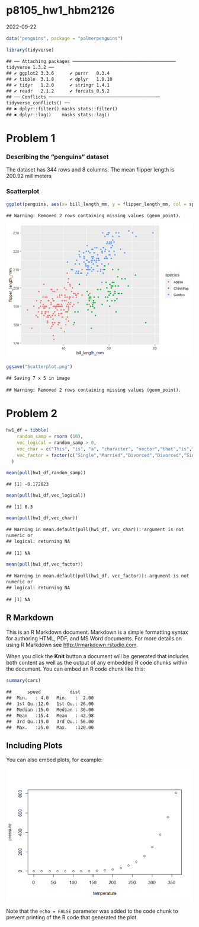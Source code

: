 p8105_hw1_hbm2126
================
2022-09-22

``` r
data("penguins", package = "palmerpenguins")
```

``` r
library(tidyverse)
```

    ## ── Attaching packages ─────────────────────────────────────── tidyverse 1.3.2 ──
    ## ✔ ggplot2 3.3.6      ✔ purrr   0.3.4 
    ## ✔ tibble  3.1.8      ✔ dplyr   1.0.10
    ## ✔ tidyr   1.2.0      ✔ stringr 1.4.1 
    ## ✔ readr   2.1.2      ✔ forcats 0.5.2 
    ## ── Conflicts ────────────────────────────────────────── tidyverse_conflicts() ──
    ## ✖ dplyr::filter() masks stats::filter()
    ## ✖ dplyr::lag()    masks stats::lag()

# Problem 1

### Describing the “penguins” dataset

The dataset has 344 rows and 8 columns. The mean flipper length is
200.92 millimeters

### Scatterplot

``` r
ggplot(penguins, aes(x= bill_length_mm, y = flipper_length_mm, col = species)) + geom_point()
```

    ## Warning: Removed 2 rows containing missing values (geom_point).

![](p8105_hw1_hbm2126_files/figure-gfm/creating%20a%20scatterplot-1.png)<!-- -->

``` r
ggsave("Scatterplot.png")
```

    ## Saving 7 x 5 in image

    ## Warning: Removed 2 rows containing missing values (geom_point).

# Problem 2

``` r
hw1_df = tibble(
    random_samp = rnorm (10),
    vec_logical = random_samp > 0,
    vec_char = c("This", "is", "a", "character", "vector","that","is","ten","characters","long"),
    vec_factor = factor(c("Single","Married","Divorced","Divorced","Single","Married","Single","Divorced","Married","Single"))
  )
```

``` r
mean(pull(hw1_df,random_samp))
```

    ## [1] -0.172823

``` r
mean(pull(hw1_df,vec_logical))
```

    ## [1] 0.3

``` r
mean(pull(hw1_df,vec_char))
```

    ## Warning in mean.default(pull(hw1_df, vec_char)): argument is not numeric or
    ## logical: returning NA

    ## [1] NA

``` r
mean(pull(hw1_df,vec_factor))
```

    ## Warning in mean.default(pull(hw1_df, vec_factor)): argument is not numeric or
    ## logical: returning NA

    ## [1] NA

## R Markdown

This is an R Markdown document. Markdown is a simple formatting syntax
for authoring HTML, PDF, and MS Word documents. For more details on
using R Markdown see <http://rmarkdown.rstudio.com>.

When you click the **Knit** button a document will be generated that
includes both content as well as the output of any embedded R code
chunks within the document. You can embed an R code chunk like this:

``` r
summary(cars)
```

    ##      speed           dist       
    ##  Min.   : 4.0   Min.   :  2.00  
    ##  1st Qu.:12.0   1st Qu.: 26.00  
    ##  Median :15.0   Median : 36.00  
    ##  Mean   :15.4   Mean   : 42.98  
    ##  3rd Qu.:19.0   3rd Qu.: 56.00  
    ##  Max.   :25.0   Max.   :120.00

## Including Plots

You can also embed plots, for example:

![](p8105_hw1_hbm2126_files/figure-gfm/pressure-1.png)<!-- -->

Note that the `echo = FALSE` parameter was added to the code chunk to
prevent printing of the R code that generated the plot.

